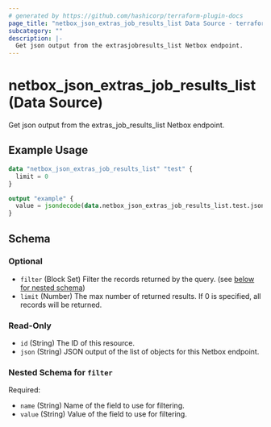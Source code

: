 ```yaml
---
# generated by https://github.com/hashicorp/terraform-plugin-docs
page_title: "netbox_json_extras_job_results_list Data Source - terraform-provider-netbox"
subcategory: ""
description: |-
  Get json output from the extrasjobresults_list Netbox endpoint.
---
```


# netbox_json_extras_job_results_list (Data Source)

Get json output from the extras_job_results_list Netbox endpoint.

## Example Usage

```terraform
data "netbox_json_extras_job_results_list" "test" {
  limit = 0
}

output "example" {
  value = jsondecode(data.netbox_json_extras_job_results_list.test.json)
}
```

<!-- schema generated by tfplugindocs -->
## Schema

### Optional

- `filter` (Block Set) Filter the records returned by the query. (see [below for nested schema](#nestedblock--filter))
- `limit` (Number) The max number of returned results. If 0 is specified, all records will be returned.

### Read-Only

- `id` (String) The ID of this resource.
- `json` (String) JSON output of the list of objects for this Netbox endpoint.

<a id="nestedblock--filter"></a>
### Nested Schema for `filter`

Required:

- `name` (String) Name of the field to use for filtering.
- `value` (String) Value of the field to use for filtering.


